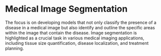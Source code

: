 # Medical Image Segmentation

The focus is on developing models that not only classify the presence of a disease in a medical image but also identify and outline the specific areas within the image that contain the disease. Image segmentation is highlighted as a crucial task in various medical imaging applications, including tissue size quantification, disease localization, and treatment planning.